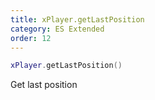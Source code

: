 ```yaml
---
title: xPlayer.getLastPosition
category: ES Extended
order: 12
---
```


```lua
xPlayer.getLastPosition()
```

Get last position
